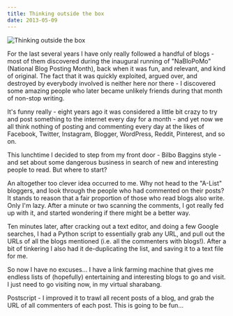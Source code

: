 ```yaml
---
title: Thinking outside the box
date: 2013-05-09
---
```


![Thinking outside the box](https://source.unsplash.com/4v9Kk01mEbY/1600x900)

For the last several years I have only really followed a handful of blogs - most of them discovered during the inaugural running of "NaBloPoMo" (National Blog Posting Month), back when it was fun, and relevant, and kind of original. The fact that it was quickly exploited, argued over, and destroyed by everybody involved is neither here nor there - I discovered some amazing people who later became unlikely friends during that month of non-stop writing.

It's funny really - eight years ago it was considered a little bit crazy to try and post something to the internet every day for a month - and yet now we all think nothing of posting and commenting every day at the likes of Facebook, Twitter, Instagram, Blogger, WordPress, Reddit, Pinterest, and so on.

This lunchtime I decided to step from my front door - Bilbo Baggins style - and set about some dangerous business in search of new and interesting people to read. But where to start?

An altogether too clever idea occurred to me. Why not head to the "A-List" bloggers, and look through the people who had commented on their posts? It stands to reason that a fair proportion of those who read blogs also write. Only I'm lazy. After a minute or two scanning the comments, I got really fed up with it, and started wondering if there might be a better way.

Ten minutes later, after cracking out a text editor, and doing a few Google searches, I had a Python script to essentially grab any URL, and pull out the URLs of all the blogs mentioned (i.e. all the commenters with blogs!). After a bit of tinkering I also had it de-duplicating the list, and saving it to a text file for me.

So now I have no excuses... I have a link farming machine that gives me endless lists of (hopefully) entertaining and interesting blogs to go and visit. I just need to go visiting now, in my virtual sharabang.

Postscript - I improved it to trawl all recent posts of a blog, and grab the URL of all commenters of each post. This is going to be fun...